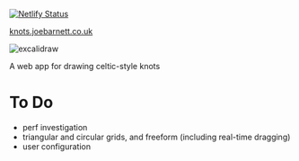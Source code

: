 [![Netlify Status](https://api.netlify.com/api/v1/badges/8203d5a7-3ee3-45b0-bd4d-6cfc72283d1d/deploy-status)](https://app.netlify.com/sites/epic-carson-664eae/deploys)

[knots.joebarnett.co.uk](https://knots.joebarnett.co.uk)

![excalidraw](https://raw.githubusercontent.com/ensconced/icovellavna-logic/master/notes/how-to-make-a-knot.png?token=AG53CZ5UE7TZUQMMFYRDL3276DVIQ)

A web app for drawing celtic-style knots


# To Do

- perf investigation
- triangular and circular grids, and freeform (including real-time dragging)
- user configuration
